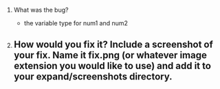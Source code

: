 1. What was the bug?
    - the variable type for num1 and num2

2. How would you fix it? Include a screenshot of your fix. Name it fix.png (or whatever image extension you would like to use) and add it to your expand/screenshots directory.
    - 
